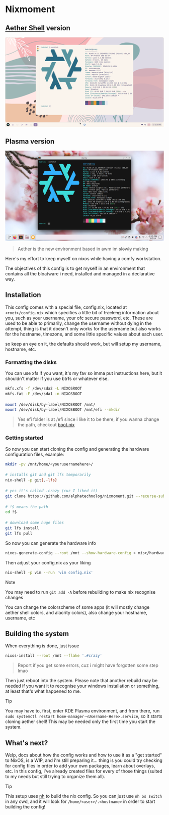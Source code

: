 # Nixmoment

## [Aether Shell](https://github.com/alphatechnolog/aether-shell) version
![banner-aether.png](./assets/banner-aether.png)

## Plasma version
![banner.png](./assets/banner.png)

> Aether is the new environment based in awm im ~~slowly~~ making

Here's my effort to keep myself on nixos while having a comfy workstation.

The objectives of this config is to get myself in an environment that
contains all the bloatware i need, installed and managed in a declarative way.

## Installation

This config comes with a special file, config.nix, located at `<root>/config.nix` which specifies a little
bit of ~~tracking~~ information about you, such as your username, your ofc secure password, etc. These are used to be able to primarily, change the username without dying in the attempt, thing is that it doesn't only works for the username but also works for the hostname, timezone, and some little specific values about each user.

so keep an eye on it, the defaults should work, but will setup my username, hostname, etc.

### Formatting the disks

You can use xfs if you want, it's my fav so imma put instructions here, but it shouldn't matter if you use btrfs or whatever else.

```sh
mkfs.xfs -f /dev/sda2 -L NIXOSROOT
mkfs.fat -F /dev/sda1 -n NIXOSBOOT

mount /dev/disk/by-label/NIXOSROOT /mnt/
mount /dev/disk/by-label/NIXOSBOOT /mnt/efi --mkdir
```

> Yes efi folder is at /efi since i like it to be there, if you wanna change the path, checkout [boot.nix](../crazy/core/boot.nix)

### Getting started

So now you can start cloning the config and generating the hardware configuration files, example:

```sh
mkdir -pv /mnt/home/<yourusernamehere>/

# installs git and git lfs temporarily
nix-shell -p git{,-lfs}

# yes it's called .crazy (cuz I liked it)
git clone https://github.com/alphatechnolog/nixmoment.git --recurse-submodules /mnt/home/<yourusernamehere>/.crazy

# !$ means the path
cd !$

# download some huge files
git lfs install
git lfs pull
```

So now you can generate the hardware info

```sh
nixos-generate-config --root /mnt --show-hardware-config > misc/hardware-configuration.nix
```

Then adjust your config.nix as your liking

```sh
nix-shell -p vim --run 'vim config.nix'
```

> [!NOTE]
> You may need to run `git add -A` before rebuilding to make nix recognise changes

You can change the colorscheme of some apps (it will mostly change aether shell colors, and alacrity colors), also change your hostname, username, etc

## Building the system

When everything is done, just issue

```sh
nixos-install --root /mnt --flake '.#crazy'
```

> Report if you get some errors, cuz i might have forgotten some step lmao

Then just reboot into the system. Please note that another rebuild may be needed if you want it to recognise your windows installation or something, at least that's what happened to me.

> [!TIP]
> You may have to, first, enter KDE Plasma environment, and from there, run
> `sudo systemctl restart home-manager-<Username-Here>.service`, so it starts cloning aether shell!
> This may be needed only the first time you start the system.

## What's next?

Welp, docs about how the config works and how to use it as a "get started" to NixOS, is
a WIP, and i'm still preparing it... thing is you could try checking for config files
in order to add your own packages, learn about overlays, etc. In this config, i've already
created files for every of those things (suited to my needs but still trying to organize them all).

> [!TIP]
> This setup uses [nh](https://github.com/viperML/nh) to build the nix config.
> So you can just use `nh os switch` in any cwd, and it will look for
> `/home/<user>/.<hostname>` in order to start building the config!
